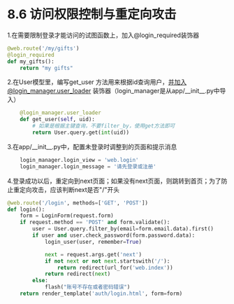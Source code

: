 # 8.6 访问权限控制与重定向攻击

1.在需要限制登录才能访问的试图函数上，加入@login_required装饰器
```python
@web.route('/my/gifts')
@login_required
def my_gifts():
    return "my gifts"
```

2.在User模型里，编写get_user 方法用来根据id查询用户，并加入@login_manager.user_loader 装饰器（login_manager是从app/\_\_init__.py中导入）
```python
    @login_manager.user_loader
    def get_user(self, uid):
        # 如果是根据主键查询，不要filter_by，使用get方法即可
        return User.query.get(int(uid))
```

3.在app/\_\_init__.py中，配置未登录时调整到的页面和提示消息
```python
    login_manager.login_view = 'web.login'
    login_manager.login_message = '请先登录或注册'
```

4.登录成功以后，重定向到next页面；如果没有next页面，则跳转到首页；为了防止重定向攻击，应该判断next是否"/"开头
```python
@web.route('/login', methods=['GET', 'POST'])
def login():
    form = LoginForm(request.form)
    if request.method == 'POST' and form.validate():
        user = User.query.filter_by(email=form.email.data).first()
        if user and user.check_password(form.password.data):
            login_user(user, remember=True)

            next = request.args.get('next')
            if not next or not next.startswith('/'):
                return redirect(url_for('web.index'))
            return redirect(next)
        else:
            flash("账号不存在或者密码错误")
    return render_template('auth/login.html', form=form)
```
